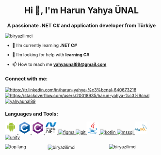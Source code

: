 <h1 align="center">Hi 👋, I'm Harun Yahya ÜNAL</h1>
<h3 align="center">A passionate .NET C# and application developer from Türkiye</h3>

<p align="left"> <img src="https://komarev.com/ghpvc/?username=biryazilimci&label=Profile%20views&color=0e75b6&style=flat" alt="biryazilimci" /> </p>


- 🌱 I’m currently learning **.NET C#**

- 🤝 I’m looking for help with **learning C#**

- 📫 How to reach me **yahyaunal89@gmail.com**

<h3 align="left">Connect with me:</h3>
<p align="left">
<a href="https://linkedin.com/in/https://tr.linkedin.com/in/harun-yahya-%c3%bcnal-640673218" target="blank"><img align="center" src="https://raw.githubusercontent.com/rahuldkjain/github-profile-readme-generator/master/src/images/icons/Social/linked-in-alt.svg" alt="https://tr.linkedin.com/in/harun-yahya-%c3%bcnal-640673218" height="30" width="40" /></a>
<a href="https://stackoverflow.com/users/https://stackoverflow.com/users/20018935/harun-yahya-%c3%9cnal" target="blank"><img align="center" src="https://raw.githubusercontent.com/rahuldkjain/github-profile-readme-generator/master/src/images/icons/Social/stack-overflow.svg" alt="https://stackoverflow.com/users/20018935/harun-yahya-%c3%9cnal" height="30" width="40" /></a>
<a href="https://www.hackerrank.com/yahyaunal89" target="blank"><img align="center" src="https://raw.githubusercontent.com/rahuldkjain/github-profile-readme-generator/master/src/images/icons/Social/hackerrank.svg" alt="yahyaunal89" height="30" width="40" /></a>
</p>

<h3 align="left">Languages and Tools:</h3>
<p align="left"> <a href="https://developer.android.com" target="_blank" rel="noreferrer"> <img src="https://raw.githubusercontent.com/devicons/devicon/master/icons/android/android-original-wordmark.svg" alt="android" width="40" height="40"/> </a> <a href="https://www.cprogramming.com/" target="_blank" rel="noreferrer"> <img src="https://raw.githubusercontent.com/devicons/devicon/master/icons/c/c-original.svg" alt="c" width="40" height="40"/> </a> <a href="https://www.w3schools.com/cs/" target="_blank" rel="noreferrer"> <img src="https://raw.githubusercontent.com/devicons/devicon/master/icons/csharp/csharp-original.svg" alt="csharp" width="40" height="40"/> </a> <a href="https://dotnet.microsoft.com/" target="_blank" rel="noreferrer"> <img src="https://raw.githubusercontent.com/devicons/devicon/master/icons/dot-net/dot-net-original-wordmark.svg" alt="dotnet" width="40" height="40"/> </a> <a href="https://www.figma.com/" target="_blank" rel="noreferrer"> <img src="https://www.vectorlogo.zone/logos/figma/figma-icon.svg" alt="figma" width="40" height="40"/> </a> <a href="https://git-scm.com/" target="_blank" rel="noreferrer"> <img src="https://www.vectorlogo.zone/logos/git-scm/git-scm-icon.svg" alt="git" width="40" height="40"/> </a> <a href="https://www.java.com" target="_blank" rel="noreferrer"> <img src="https://raw.githubusercontent.com/devicons/devicon/master/icons/java/java-original.svg" alt="java" width="40" height="40"/> </a> <a href="https://kotlinlang.org" target="_blank" rel="noreferrer"> <img src="https://www.vectorlogo.zone/logos/kotlinlang/kotlinlang-icon.svg" alt="kotlin" width="40" height="40"/> </a> <a href="https://www.microsoft.com/en-us/sql-server" target="_blank" rel="noreferrer"> <img src="https://www.svgrepo.com/show/303229/microsoft-sql-server-logo.svg" alt="mssql" width="40" height="40"/> </a> <a href="https://www.mysql.com/" target="_blank" rel="noreferrer"> <img src="https://raw.githubusercontent.com/devicons/devicon/master/icons/mysql/mysql-original-wordmark.svg" alt="mysql" width="40" height="40"/> </a> <a href="https://unity.com/" target="_blank" rel="noreferrer"> <img src="https://www.vectorlogo.zone/logos/unity3d/unity3d-icon.svg" alt="unity" width="40" height="40"/> </a> </p>


<img alt="top lang" align="left" width="28%" src="https://github-readme-stats.vercel.app/api/top-langs/?username=biryazilimci74&layout=compact"/>

<img align="center" width="32%" src="https://github-readme-stats.vercel.app/api?username=biryazilimci74&show_icons=true&locale=en" alt="biryazilimci"/>

<img align="right" width="32%" src="https://github-readme-streak-stats.herokuapp.com/?user=biryazilimci74&" alt="biryazilimci"/>
